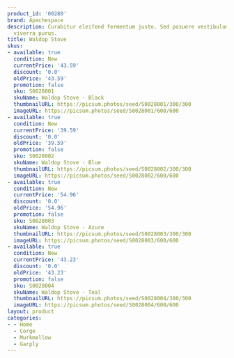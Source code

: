 ```yaml
---
product_id: '00280'
brand: Apachespace
description: Curabitur eleifend fermentum justo. Sed posuere vestibulum nisl. Pellentesque
  viverra purus.
title: Waldop Stove
skus:
- available: true
  condition: New
  currentPrice: '43.59'
  discount: '0.0'
  oldPrice: '43.59'
  promotion: false
  sku: S0028001
  skuName: Waldop Stove - Black
  thumbnailURL: https://picsum.photos/seed/S0028001/300/300
  imageURL: https://picsum.photos/seed/S0028001/600/600
- available: true
  condition: New
  currentPrice: '39.59'
  discount: '0.0'
  oldPrice: '39.59'
  promotion: false
  sku: S0028002
  skuName: Waldop Stove - Blue
  thumbnailURL: https://picsum.photos/seed/S0028002/300/300
  imageURL: https://picsum.photos/seed/S0028002/600/600
- available: true
  condition: New
  currentPrice: '54.96'
  discount: '0.0'
  oldPrice: '54.96'
  promotion: false
  sku: S0028003
  skuName: Waldop Stove - Azure
  thumbnailURL: https://picsum.photos/seed/S0028003/300/300
  imageURL: https://picsum.photos/seed/S0028003/600/600
- available: true
  condition: New
  currentPrice: '43.23'
  discount: '0.0'
  oldPrice: '43.23'
  promotion: false
  sku: S0028004
  skuName: Waldop Stove - Teal
  thumbnailURL: https://picsum.photos/seed/S0028004/300/300
  imageURL: https://picsum.photos/seed/S0028004/600/600
layout: product
categories:
- - Home
  - Corge
  - Murkmellow
  - Garply
---
```

